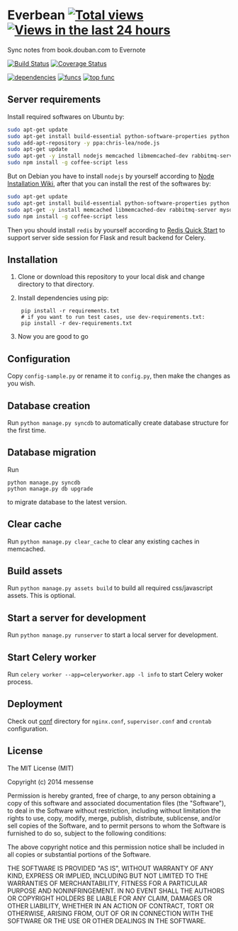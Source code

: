Everbean [![Total views](https://sourcegraph.com/api/repos/github.com/messense/everbean/counters/views.png)](https://sourcegraph.com/github.com/messense/everbean) [![Views in the last 24 hours](https://sourcegraph.com/api/repos/github.com/messense/everbean/counters/views-24h.png)](https://sourcegraph.com/github.com/messense/everbean)
===========
Sync notes from book.douban.com to Evernote

[![Build Status](https://travis-ci.org/messense/everbean.svg?branch=develop)](https://travis-ci.org/messense/everbean)
[![Coverage Status](https://coveralls.io/repos/messense/everbean/badge.png?branch=develop)](https://coveralls.io/r/messense/everbean)

[![dependencies](https://sourcegraph.com/api/repos/github.com/messense/everbean/badges/dependencies.png)](https://sourcegraph.com/github.com/messense/everbean)
[![funcs](https://sourcegraph.com/api/repos/github.com/messense/everbean/badges/funcs.png)](https://sourcegraph.com/github.com/messense/everbean)
[![top func](https://sourcegraph.com/api/repos/github.com/messense/everbean/badges/top-func.png)](https://sourcegraph.com/github.com/messense/everbean)

## Server requirements

Install required softwares on Ubuntu by:

```bash
sudo apt-get update
sudo apt-get install build-essential python-software-properties python python-dev
sudo add-apt-repository -y ppa:chris-lea/node.js
sudo apt-get update
sudo apt-get -y install nodejs memcached libmemcached-dev rabbitmq-server mysql-server
sudo npm install -g coffee-script less
```

But on Debian you have to install `nodejs` by yourself according to [Node Installation Wiki](https://github.com/joyent/node/wiki/Installation),
after that you can install the rest of the softwares by:

```bash
sudo apt-get update
sudo apt-get install build-essential python-software-properties python python-dev
sudo apt-get -y install memcached libmemcached-dev rabbitmq-server mysql-server
sudo npm install -g coffee-script less
```

Then you should install `redis` by yourself according to [Redis Quick Start](http://redis.io/topics/quickstart) to 
support server side session for Flask and result backend for Celery.

## Installation

1. Clone or download this repository to your local disk and change directory to that directory.
2. Install dependencies using pip:

        pip install -r requirements.txt
        # if you want to run test cases, use dev-requirements.txt:
        pip install -r dev-requirements.txt

3. Now you are good to go

## Configuration

Copy `config-sample.py` or rename it to `config.py`, then make the changes as you wish.

## Database creation

Run `python manage.py syncdb` to automatically create database structure for the first time.

## Database migration

Run

    python manage.py syncdb
    python manage.py db upgrade

to migrate database to the latest version.

## Clear cache

Run `python manage.py clear_cache` to clear any existing caches in memcached.

## Build assets

Run `python manage.py assets build` to build all required css/javascript assets. This is optional.

## Start a server for development

Run `python manage.py runserver` to start a local server for development.

## Start Celery worker

Run `celery worker --app=celeryworker.app -l info` to start Celery woker process.

## Deployment

Check out [conf](conf/) directory for `nginx.conf`, `supervisor.conf` and `crontab` configuration.

## License

The MIT License (MIT)

Copyright (c) 2014 messense

Permission is hereby granted, free of charge, to any person obtaining a copy
of this software and associated documentation files (the "Software"), to deal
in the Software without restriction, including without limitation the rights
to use, copy, modify, merge, publish, distribute, sublicense, and/or sell
copies of the Software, and to permit persons to whom the Software is
furnished to do so, subject to the following conditions:

The above copyright notice and this permission notice shall be included in all
copies or substantial portions of the Software.

THE SOFTWARE IS PROVIDED "AS IS", WITHOUT WARRANTY OF ANY KIND, EXPRESS OR
IMPLIED, INCLUDING BUT NOT LIMITED TO THE WARRANTIES OF MERCHANTABILITY,
FITNESS FOR A PARTICULAR PURPOSE AND NONINFRINGEMENT. IN NO EVENT SHALL THE
AUTHORS OR COPYRIGHT HOLDERS BE LIABLE FOR ANY CLAIM, DAMAGES OR OTHER
LIABILITY, WHETHER IN AN ACTION OF CONTRACT, TORT OR OTHERWISE, ARISING FROM,
OUT OF OR IN CONNECTION WITH THE SOFTWARE OR THE USE OR OTHER DEALINGS IN THE
SOFTWARE.
